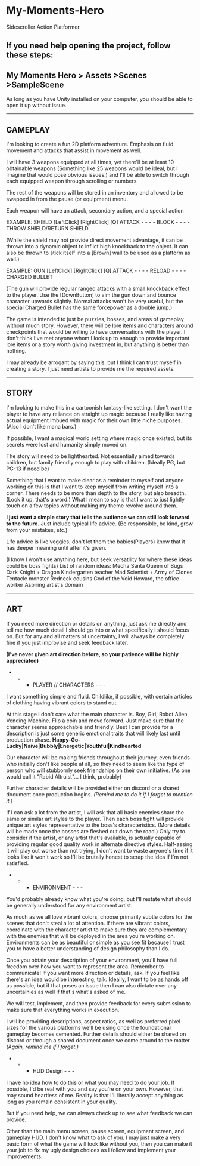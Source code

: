 # My-Moments-Hero
Sidescroller Action Platformer

If you need help opening the project, follow these steps:
------------------------------------------------------------
My Moments Hero
    > Assets
        >Scenes
            >SampleScene
-------------------------------------------------------------
As long as you have Unity installed on your computer, you should be able to open it up without issue.


-----------------------------------------------------------------------------------------------------
GAMEPLAY
-----------------------------------------------------------------------------------------------------

I'm looking to create a fun 2D platform adventure.
Emphasis on fluid movement and attacks that assist in movement as well.

I will have 3 weapons equipped at all times, yet there'll be at least 10 obtainable weapons (Something like 25 weapons would be ideal, but I imagine that would pose obvious issues.) and I'll be able to switch through each equipped weapon through scrolling or numbers

The rest of the weapons will be stored in an inventory and allowed to be swapped in from the pause (or equipment) menu.

Each weapon will have an attack, secondary action, and a special action

EXAMPLE: SHIELD
[LeftClick]   [RightClick]   [Q]
ATTACK - - - - BLOCK - - - - THROW SHIELD/RETURN SHIELD

(While the shield may not provide direct movement advantage, it can be thrown into a dynamic object to inflict high knockback to the object. It can also be thrown to stick itself into a [Brown] wall to be used as a platform as well.)

EXAMPLE: GUN
[LeftClick]   [RightClick]    [Q]
ATTACK - - - - RELOAD - - - - CHARGED BULLET

(The gun will provide regular ranged attacks with a small knockback effect to the player. Use the [DownButton] to aim the gun down and bounce character upwards slightly. Normal attacks won't be very useful, but the special Charged Bullet has the same forcepower as a double jump.)


The game is intended to just be puzzles, bosses, and areas of gameplay without much story. However, there will be lore items and characters around checkpoints that would be willing to have conversations with the player. I don't think I've met anyone whom I look up to enough to provide important lore items or a story worth giving investment in, but anything is better than nothing.

I may already be arrogant by saying this, but I think I can trust myself in creating a story. I just need artists to provide me the required assets.

-----------------------------------------------------------------------------------------------------
STORY
-----------------------------------------------------------------------------------------------------

I'm looking to make this in a cartoonish fantasy-like setting.
I don't want the player to have any reliance on straight up magic because I really like having actual equipment imbued with magic for their own little niche purposes. (Also I don't like mana bars.)

If possible, I want a magical world setting where magic once existed, but its secrets were lost and humanity simply moved on.

The story will need to be lighthearted. Not essentially aimed towards children, but family friendly enough to play with children. (Ideally PG, but PG-13 if need be)

Something that I want to make clear as a reminder to myself and anyone working on this is that I want to keep myself from writing myself into a corner. There needs to be more than depth to the story, but also breadth. (Look it up, that's a word.)
What I mean to say is that I want to just lightly touch on a few topics without making my theme revolve around them.

**I just want a simple story that tells the audience we can still look forward to the future.** 
Just include typical life advice. (Be responsible, be kind, grow from your mistakes, etc.)

Life advice is like veggies, don't let them the babies(Players) know that it has deeper meaning until after it's given.

(I know I won't use anything here, but seek versatility for where these ideas could be boss fights)
List of random ideas:
Mecha Santa
Queen of Bugs
Dark Knight + Dragon
Kindergarten teacher
Mad Scientist + Army of Clones
Tentacle monster
Redneck cousins
God of the Void
Howard, the office worker
Aspiring artist's domain

-----------------------------------------------------------------------------------------------------
ART
-----------------------------------------------------------------------------------------------------

If you need more direction or details on anything, just ask me directly and tell me how much detail I should go into or what specifically I should focus on. But for any and all matters of uncertainty, I will always be completely fine if you just improvise and seek feedback later.

   **(I've never given art direction before, so your patience will be highly appreciated)**


- - - PLAYER // CHARACTERS - - -

I want something simple and fluid. Childlike, if possible, with certain articles of clothing having vibrant colors to stand out.

At this stage I don't care what the main character is. Boy, Girl, Robot Alien Vending Machine. Flip a coin and move forward.
Just make sure that the character seems approachable and friendly.
Best I can provide for a description is just some generic emotional traits that will likely last until production phase.
**Happy-Go-Lucky|Naive|Bubbly|Energetic|Youthful|Kindhearted**

Our character will be making friends throughout their journey, even friends who initially don't like people at all, so they need to seem like the type of person who will stubbornly seek friendships on their own initiative. (As one would call it "Rabid Altruist"... I think, probably)

Further character details will be provided either on discord or a shared document once production begins. *(Remind me to do it if I forget to mention it.)*

If I can ask a lot from the artist, I will ask that all basic enemies share the same or similar art styles to the player. Then each boss fight will provide unique art styles representative to the boss's characteristics. (More details will be made once the bosses are fleshed out down the road.) Only try to consider if the artist, or any artist that's available, is actually capable of providing regular good quality work in alternate directive styles. Half-assing it will play out worse than not trying, I don't want to waste anyone's time if it looks like it won't work so I'll be brutally honest to scrap the idea if I'm not satisfied.

- - - ENVIRONMENT - - -

You'd probably already know what you're doing, but I'll restate what should be generally understood for any environment artist.

As much as we all love vibrant colors, choose primarily subtle colors for the scenes that don't steal a lot of attention. If there are vibrant colors, coordinate with the character artist to make sure they are complementary with the enemies that will be deployed in the area you're working on. Environments can be as beautiful or simple as you see fit because I trust you to have a better understanding of design philosophy than I do.

Once you obtain your description of your environment, you'll have full freedom over how you want to represent the area. Remember to communicate! If you want more direction or details, ask. If you feel like there's an idea would be interesting, talk. Ideally, I want to be as hands off as possible, but if that poses an issue then I can also dictate over any uncertainies as well if that's what's asked of me.

We will test, implement, and then provide feedback for every submission to make sure that everything works in execution.

I will be providing descriptions, aspect ratios, as well as preferred pixel sizes for the various platforms we'll be using once the foundational gameplay becomes cemented. Further details should either be shared on discord or through a shared document once we come around to the matter. 
*(Again, remind me if I forget.)*


 - - - HUD Design - - -

 I have no idea how to do this or what you may need to do your job. If possible, I'd be real with you and say you're on your own.
 However, that may sound heartless of me.
 Reality is that I'll literally accept anything as long as you remain consistent in your quality.

 But if you need help, we can always check up to see what feedback we can provide.

Other than the main menu screen, pause screen, equipment screen, and gameplay HUD. I don't know what to ask of you. I may just make a very basic form of what the game will look like without you, then you can make it your job to fix my ugly design choices as I follow and implement your improvements.